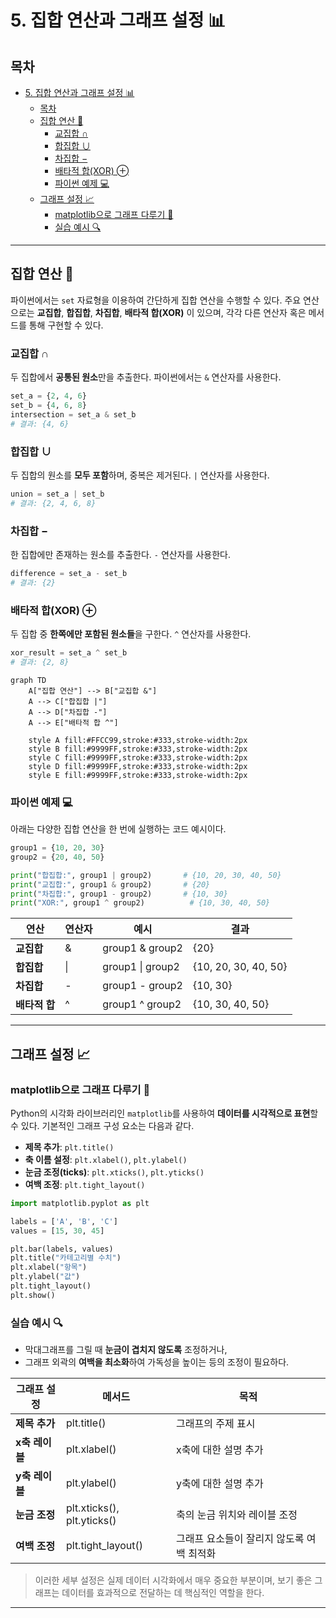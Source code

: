 # 5. 집합 연산과 그래프 설정 📊

## 목차
- [5. 집합 연산과 그래프 설정 📊](#5-집합-연산과-그래프-설정-)
  - [목차](#목차)
  - [집합 연산 🔢](#집합-연산-)
    - [교집합 ∩](#교집합-)
    - [합집합 ∪](#합집합-)
    - [차집합 −](#차집합-)
    - [배타적 합(XOR) ⊕](#배타적-합xor-)
    - [파이썬 예제 💻](#파이썬-예제-)
  - [그래프 설정 📈](#그래프-설정-)
    - [matplotlib으로 그래프 다루기 🎨](#matplotlib으로-그래프-다루기-)
    - [실습 예시 🔍](#실습-예시-)

---

## 집합 연산 🔢

파이썬에서는 `set` 자료형을 이용하여 간단하게 집합 연산을 수행할 수 있다. 주요 연산으로는 **교집합**, **합집합**, **차집합**, **배타적 합(XOR)** 이 있으며, 각각 다른 연산자 혹은 메서드를 통해 구현할 수 있다.

### 교집합 ∩

두 집합에서 **공통된 원소**만을 추출한다. 파이썬에서는 `&` 연산자를 사용한다.

```python
set_a = {2, 4, 6}
set_b = {4, 6, 8}
intersection = set_a & set_b
# 결과: {4, 6}
```

### 합집합 ∪

두 집합의 원소를 **모두 포함**하며, 중복은 제거된다. `|` 연산자를 사용한다.

```python
union = set_a | set_b
# 결과: {2, 4, 6, 8}
```

### 차집합 −

한 집합에만 존재하는 원소를 추출한다. `-` 연산자를 사용한다.

```python
difference = set_a - set_b
# 결과: {2}
```

### 배타적 합(XOR) ⊕

두 집합 중 **한쪽에만 포함된 원소들**을 구한다. `^` 연산자를 사용한다.

```python
xor_result = set_a ^ set_b
# 결과: {2, 8}
```

```mermaid
graph TD
    A["집합 연산"] --> B["교집합 &"]
    A --> C["합집합 |"]
    A --> D["차집합 -"]
    A --> E["배타적 합 ^"]
    
    style A fill:#FFCC99,stroke:#333,stroke-width:2px
    style B fill:#9999FF,stroke:#333,stroke-width:2px
    style C fill:#9999FF,stroke:#333,stroke-width:2px
    style D fill:#9999FF,stroke:#333,stroke-width:2px
    style E fill:#9999FF,stroke:#333,stroke-width:2px
```

### 파이썬 예제 💻

아래는 다양한 집합 연산을 한 번에 실행하는 코드 예시이다.

```python
group1 = {10, 20, 30}
group2 = {20, 40, 50}

print("합집합:", group1 | group2)       # {10, 20, 30, 40, 50}
print("교집합:", group1 & group2)       # {20}
print("차집합:", group1 - group2)       # {10, 30}
print("XOR:", group1 ^ group2)          # {10, 30, 40, 50}
```

| 연산 | 연산자 | 예시 | 결과 |
|------|--------|------|------|
| **교집합** | & | group1 & group2 | {20} |
| **합집합** | \| | group1 \| group2 | {10, 20, 30, 40, 50} |
| **차집합** | - | group1 - group2 | {10, 30} |
| **배타적 합** | ^ | group1 ^ group2 | {10, 30, 40, 50} |

---

## 그래프 설정 📈

### matplotlib으로 그래프 다루기 🎨

Python의 시각화 라이브러리인 `matplotlib`를 사용하여 **데이터를 시각적으로 표현**할 수 있다. 기본적인 그래프 구성 요소는 다음과 같다.

- **제목 추가**: `plt.title()`
- **축 이름 설정**: `plt.xlabel()`, `plt.ylabel()`
- **눈금 조정(ticks)**: `plt.xticks()`, `plt.yticks()`
- **여백 조정**: `plt.tight_layout()`

```python
import matplotlib.pyplot as plt

labels = ['A', 'B', 'C']
values = [15, 30, 45]

plt.bar(labels, values)
plt.title("카테고리별 수치")
plt.xlabel("항목")
plt.ylabel("값")
plt.tight_layout()
plt.show()
```


### 실습 예시 🔍

- 막대그래프를 그릴 때 **눈금이 겹치지 않도록** 조정하거나, 
- 그래프 외곽의 **여백을 최소화**하여 가독성을 높이는 등의 조정이 필요하다.

| 그래프 설정 | 메서드 | 목적 |
|------------|--------|------|
| **제목 추가** | plt.title() | 그래프의 주제 표시 |
| **x축 레이블** | plt.xlabel() | x축에 대한 설명 추가 |
| **y축 레이블** | plt.ylabel() | y축에 대한 설명 추가 |
| **눈금 조정** | plt.xticks(), plt.yticks() | 축의 눈금 위치와 레이블 조정 |
| **여백 조정** | plt.tight_layout() | 그래프 요소들이 잘리지 않도록 여백 최적화 |

> 이러한 세부 설정은 실제 데이터 시각화에서 매우 중요한 부분이며, 보기 좋은 그래프는 데이터를 효과적으로 전달하는 데 핵심적인 역할을 한다.

---
